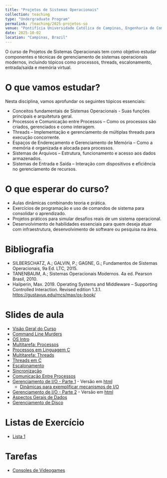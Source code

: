 ```yaml
---
title: "Projetos de Sistemas Operacionais"
collection: teaching
type: "Undergraduate Program"
permalink: /teaching/2025-projetos-so
venue: "Pontifícia Universidade Católica de Campinas, Engenharia de Computação"
date: 2025-10-02
location: "Campinas, Brazil"
---
```


O curso de Projetos de Sistemas Operacionais tem como objetivo estudar componentes e técnicas de gerenciamento de sistemas operacionais modernos, incluindo tópicos como processos, threads, escalonamento, entrada/saída e memória virtual.

# O que vamos estudar?

Nesta disciplina, vamos aprofundar os seguintes tópicos essenciais:

- Conceitos fundamentais de Sistemas Operacionais - Suas funções principais e arquitetura geral.
- Processos e Comunicação entre Processos – Como os processos são criados, gerenciados e como interagem.
- Threads – Implementação e gerenciamento de múltiplas threads para execução concorrente.
- Espaços de Endereçamento e Gerenciamento de Memória – Como a memória é organizada e alocada para processos.
- Sistemas de Arquivos – Estrutura, funcionamento e acesso aos dados armazenados.
- Sistemas de Entrada e Saída – Interação com dispositivos e eficiência no gerenciamento de recursos.

# O que esperar do curso?
- Aulas dinâmicas combinando teoria e prática.
- Exercícios de programação e uso de comandos de sistema para consolidar o aprendizado.
- Projetos práticos para simular desafios reais de um sistema operacional.
- Desenvolvimento de habilidades essenciais para quem deseja atuar com infraestrutura, desenvolvimento de software ou pesquisa na área.

# Bibliografia
 
 - SILBERSCHATZ, A.; GALVIN, P.; GAGNE, G.; Fundamentos de Sistemas Operacionais, 9a Ed. LTC, 2015.
 - TANENBAUM, A.; Sistemas Operacionais Modernos. 4a ed. Pearson Brasil, 2010.  
 - Hailperin, Max. 2019. Operating Systems and Middleware – Supporting Controlled Interaction. Revised edition 1.3.1. https://gustavus.edu/mcs/max/os-book/

# Slides de aula

- [Visão Geral do Curso](https://denmartins.github.io/files/lectures/01-OS-VisaoGeral.pdf)
- [Command Line Murders](https://denmartins.github.io/files/lectures/Pratica-CommandLineMurders.pdf)
- [OS Intro](https://denmartins.github.io/files/lectures/02-OS-Intro.pdf)
- [Multitarefa: Processos](https://denmartins.github.io/files/lectures/03-OS-Multitarefa-Processos.pdf)
- [Processos em Linguagem C](https://denmartins.github.io/files/lectures/Processos-Material-Extra.pdf)
- [Multitarefa: Threads](https://denmartins.github.io/files/lectures/04-OS-Multitarefa-Threads.pdf)
- [Threads em C](https://denmartins.github.io/files/lectures/OS-Threads-in-C.pdf)
- [Escalonamento](https://denmartins.github.io/files/lectures/05-OS-Escalonamento.pdf)
- [Sincronização](https://denmartins.github.io/files/lectures/SincronizacaoProcessos.pdf)
- [Comunicação Entre Processos](https://denmartins.github.io/files/lectures/07-OS-IPC.pdf)
- [Gerenciamento de I/O - Parte 1](https://denmartins.github.io/files/lectures/08-OS-IO-Parte-1.pdf) - Versão em [html](https://denmartins.github.io/files/lectures/08-OS-IO-Parte-1.html)
    - [Dinâmicas para exemplificar mecanismos de I/O](https://denmartins.github.io/files/lectures/08-OS-Dinamicas.md)
- [Gerenciamento de I/O - Parte 2](https://denmartins.github.io/files/lectures/09-OS-IO-Parte-2.pdf) - Versão em [html](https://denmartins.github.io/files/lectures/09-OS-IO-Parte-2.html)
- [Aspectos Gerais de Dados](https://denmartins.github.io/files/lectures/10-OS-AspectosDados.pdf)
- [Gerenciamento de Disco](https://denmartins.github.io/files/lectures/11-OS-Gerenciamento-Disco-W.pdf)

# Listas de Exercício

- [Lista 1](https://denmartins.github.io/files/lectures/OS-Lista-1.pdf)

# Tarefas

- [Consoles de Videogames](https://denmartins.github.io/files/assignments/OS-Videogame.pdf)



